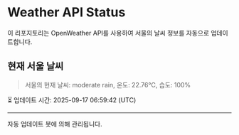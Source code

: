 
# Weather API Status

이 리포지토리는 OpenWeather API를 사용하여 서울의 날씨 정보를 자동으로 업데이트합니다.

## 현재 서울 날씨
> 서울의 현재 날씨: moderate rain, 온도: 22.76°C, 습도: 100%

⏳ 업데이트 시간: 2025-09-17 06:59:42 (UTC)

---
자동 업데이트 봇에 의해 관리됩니다.
